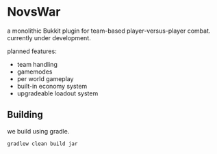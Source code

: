 # NovsWar

a monolithic Bukkit plugin for team-based player-versus-player combat.
currently under development.

planned features:
* team handling
* gamemodes
* per world gameplay
* built-in economy system
* upgradeable loadout system

## Building

we build using gradle.

    gradlew clean build jar

